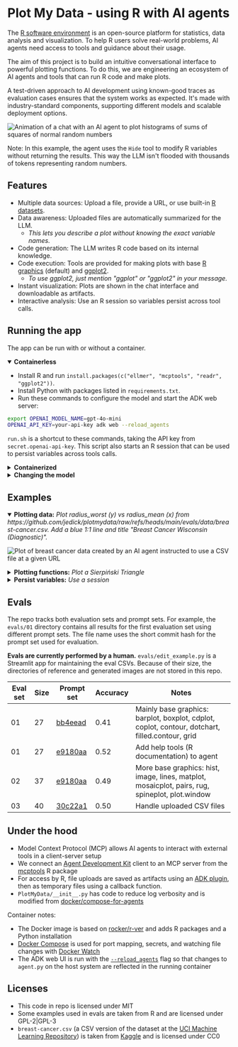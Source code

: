 # Plot My Data - using R with AI agents

The [R software environment] is an open-source platform for statistics, data analysis and visualization.
To help R users solve real-world problems, AI agents need access to tools and guidance about their usage.

The aim of this project is to build an intuitive conversational interface to powerful plotting functions.
To do this, we are engineering an ecosystem of AI agents and tools that can run R code and make plots.

A test-driven approach to AI development using known-good traces as evaluation cases ensures that the system works as expected.
It's made with industry-standard components, supporting different models and scalable deployment options.

![Animation of a chat with an AI agent to plot histograms of sums of squares of normal random numbers](https://chnosz.net/guest/plotmydata/test-animation.gif)

Note: In this example, the agent uses the `Hide` tool to modify R variables without returning the results.
This way the LLM isn't flooded with thousands of tokens representing random numbers.

## Features

- Multiple data sources: Upload a file, provide a URL, or use built-in [R datasets].
- Data awareness: Uploaded files are automatically summarized for the LLM.
  - *This lets you describe a plot without knowing the exact variable names.*
- Code generation: The LLM writes R code based on its internal knowledge.
- Code execution: Tools are provided for making plots with base [R graphics] (default) and [ggplot2].
  - *To use ggplot2, just mention "ggplot" or "ggplot2" in your message.*
- Instant visualization: Plots are shown in the chat interface and downloadable as artifacts.
- Interactive analysis: Use an R session so variables persist across tool calls.

## Running the app

The app can be run with or without a container.

<details open>
<summary><strong>Containerless</strong></summary>

- Install R and run `install.packages(c("ellmer", "mcptools", "readr", "ggplot2"))`.
- Install Python with packages listed in `requirements.txt`.
- Run these commands to configure the model and start the ADK web server:

```sh
export OPENAI_MODEL_NAME=gpt-4o-mini
OPENAI_API_KEY=your-api-key adk web --reload_agents
```

`run.sh` is a shortcut to these commands, taking the API key from `secret.openai-api-key`.
This script also starts an R session that can be used to persist variables across tools calls.
</details>

<details>
<summary><strong>Containerized</strong></summary>

First, build the project.
This creates a `plotmydata` Docker Compose project and a `plotmydata-app` image.

```sh
docker compose build
```

Now run the project.
This uses your OpenAI API key (`sk-proj-...`) from `secret.openai-api-key`.

```sh
docker compose up
```

Press `w` to start watching file changes.
Alternatively, use this command so changes to the R and Python code on the host computer are reflected in the running project.

```sh
docker compose watch
```
</details>

<details>
<summary><strong>Changing the model</strong></summary>

The remote LLM is gpt-4o-mini.
If you want to use a different one, change it in `entrypoint.sh`.

To use a local LLM running on your GPU, install [Docker Model Runner] before running this command.

```sh
docker compose -f compose.yaml -f model-runner.yaml up
```

The local LLM is [Gemma 3]; this can be changed in `model-runner.yaml`.
</details>

## Examples

<details open>
<summary><strong>Plotting data:</strong> <i>Plot radius_worst (y) vs radius_mean (x) from https://github.com/jedick/plotmydata/raw/refs/heads/main/evals/data/breast-cancer.csv. Add a blue 1:1 line and title "Breast Cancer Wisconsin (Diagnostic)".</i></summary>

![Plot of breast cancer data created by an AI agent instructed to use a CSV file at a given URL](https://chnosz.net/guest/plotmydata/breast-cancer.png)

</details>

<details>
<summary><strong>Plotting functions:</strong> <i>Plot a Sierpiński Triangle</i></summary>

<img width="50%" alt="Chat with AI agent to plot Sierpiński Triangle" src="https://chnosz.net/guest/plotmydata/sierpinski-triangle.png" />

Note: This dataset is from the [UCI Machine Learning Repository]. The Zenodo URL is used to download a CSV version.
</details>

<details>
<summary><strong>Persist variables:</strong> <i>Use a session</i></summary>

The full prompt history:
- Use a session
- Save 100 random numbers from a normal distribution in x
- Run y = x^2
- Plot a histogram of y

![Chat with AI agent to use an R session](https://chnosz.net/guest/plotmydata/use-session.png)
</details>

## Evals

The repo tracks both evaluation sets and prompt sets.
For example, the `evals/01` directory contains all results for the first evaluation set using different prompt sets.
The file name uses the short commit hash for the prompt set used for evaluation.

**Evals are currently performed by a human.**
`evals/edit_example.py` is a Streamlit app for maintaining the eval CSVs.
Because of their size, the directories of reference and generated images are not stored in this repo.

| Eval set | Size | Prompt set | Accuracy | Notes |
|-|-|-|-|-|
| 01 | 27 | [bb4eead] | 0.41 | Mainly base graphics: barplot, boxplot, cdplot, coplot, contour, dotchart, filled.contour, grid
| 01 | 27 | [e9180aa] | 0.52 | Add help tools (R documentation) to agent
| 02 | 37 | [e9180aa] | 0.49 | More base graphics: hist, image, lines, matplot, mosaicplot, pairs, rug, spineplot, plot.window
| 03 | 40 | [30c22a1] | 0.50 | Handle uploaded CSV files

## Under the hood

- Model Context Protocol (MCP) allows AI agents to interact with external tools in a client-server setup
- We connect an [Agent Development Kit] client to an MCP server from the [mcptools] R package
- For access by R, file uploads are saved as artifacts using an [ADK plugin], then as temporary files using a callback function.
- `PlotMyData/__init__.py` has code to reduce log verbosity and is modified from [docker/compose-for-agents]

Container notes:

- The Docker image is based on [rocker/r-ver] and adds R packages and a Python installation
- [Docker Compose] is used for port mapping, secrets, and watching file changes with [Docker Watch]
- The ADK web UI is run with the [`--reload_agents`] flag so that changes to `agent.py` on the host system are reflected in the running container

## Licenses

- This code in repo is licensed under MIT
- Some examples used in evals are taken from R and are licensed under GPL-2|GPL-3
- `breast-cancer.csv` (a CSV version of the dataset at the [UCI Machine Learning Repository]) is taken from [Kaggle] and is licensed under CC0

[R software environment]: https://www.r-project.org/
[R datasets]: https://stat.ethz.ch/R-manual/R-devel/library/datasets/html/00Index.html
[R graphics]: https://stat.ethz.ch/R-manual/R-devel/library/graphics/html/00Index.html
[ggplot2]: https://ggplot2.tidyverse.org/
[Agent Development Kit]: https://google.github.io/adk-docs/
[mcptools]: https://github.com/posit-dev/mcptools
[Docker Model Runner]: https://docs.docker.com/ai/model-runner/
[Gemma 3]: https://deepmind.google/models/gemma/gemma-3/
[docker/compose-for-agents]: https://github.com/docker/compose-for-agents
[ADK plugin]: https://medium.com/google-cloud/2-minute-adk-manage-context-efficiently-with-artifacts-6fcc6683d274
[rocker/r-ver]: https://rocker-project.org/images/versioned/r-ver
[Docker Compose]: https://docs.docker.com/compose/
[Docker Watch]: https://docs.docker.com/compose/how-tos/file-watch/
[`--reload_agents`]: https://github.com/google/adk-python/commit/e545e5a570c1331d2ed8fda31c7244b5e0f71584
[UCI Machine Learning Repository]: https://doi.org/10.24432/C5DW2B
[Kaggle]: https://www.kaggle.com/datasets/yasserh/breast-cancer-dataset

[bb4eead]: https://github.com/jedick/plotmydata/commit/bb4eead2346d936f9c83108b16f20faf3e3c522c
[e9180aa]: https://github.com/jedick/plotmydata/commit/e9180aa363195fd2cc011e11e4febc0f544f7878
[30c22a1]: https://github.com/jedick/plotmydata/commit/30c22a166a237bfe26413b6c28278a6c467a65a7


